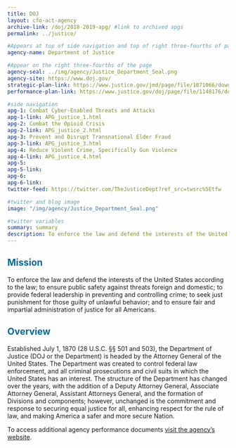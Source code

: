 ```yaml
---
title: DOJ
layout: cfo-act-agency
archive-link: /doj/2018-2019-apg/ #link to archived apgs
permalink: ../justice/

#Appears at top of side navigation and top of right three-fourths of page
agency-name: Department of Justice

#Appear on the right three-fourths of the page
agency-seal: ../img/agency/Justice_Department_Seal.png
agency-site: https://www.doj.gov/
strategic-plan-link: https://www.justice.gov/jmd/page/file/1071066/download
performance-plan-link: https://www.justice.gov/doj/page/file/1148176/download

#side navigation
apg-1: Combat Cyber-Enabled Threats and Attacks
apg-1-link: APG_justice_1.html
apg-2: Combat the Opioid Crisis
apg-2-link: APG_justice_2.html
apg-3: Prevent and Disrupt Transnational Elder Fraud
apg-3-link: APG_justice_3.html
apg-4: Reduce Violent Crime, Specifically Gun Violence
apg-4-link: APG_justice_4.html
apg-5:
apg-5-link:
apg-6:
apg-6-link:
twitter-feed: https://twitter.com/TheJusticeDept?ref_src=twsrc%5Etfw

#twitter and blog image
image: "/img/agency/Justice_Department_Seal.png"

#twitter variables
summary: summary
description: To enforce the law and defend the interests of the United States according to the law and to ensure fair and impartial justice for all Americans.
---
```


<div class="usa-grid usa-graphic_list-row">
  <div class="usa-width-one-whole usa-media_block agency-page-section">
    <h2 style="color:#046b99;">Mission</h2>
    <p>To enforce the law and defend the interests of the United States according to the law; to ensure public safety against threats foreign and domestic; to provide federal leadership in preventing and controlling crime; to seek just punishment for those guilty of unlawful behavior; and to ensure fair and impartial administration of justice for all Americans. </p>
  </div>
</div>

<div class="usa-grid usa-graphic_list-row">
  <div class="usa-width-one-whole usa-media_block agency-page-section">
    <h2 style="color:#046b99;">Overview</h2>
    <p>Established July 1, 1870 (28 U.S.C. &#xA7;&#xA7; 501 and 503), the Department of Justice (DOJ or the Department) is headed by the Attorney General of the United States.  The Department was created to control federal law enforcement, and all criminal prosecutions and civil suits in which the United States has an interest.  The structure of the Department has changed over the years, with the addition of a Deputy Attorney General, Associate Attorney General, Assistant Attorneys General, and the formation of Divisions and components; however, unchanged is the commitment and response to securing equal justice for all, enhancing respect for the rule of law, and making America a safer and more secure Nation. </p>
  </div>
</div>

<div class="usa-grid usa-graphic_list-row">
  <div class="usa-width-one-whole usa-media_block">
    <p>To access additional agency performance documents <a href="https://www.justice.gov/doj/budget-and-performance" target="_blank">visit the agency’s website</a>.</p>
  </div>
</div>
